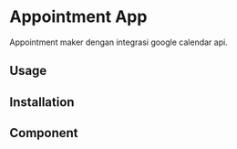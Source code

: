 # Appointment App

Appointment maker dengan integrasi google calendar api.

## Usage

## Installation

## Component
